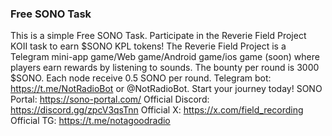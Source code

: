 ### **Free SONO Task**

This is a simple Free SONO Task. Participate in the Reverie Field Project KOII task to earn $SONO KPL tokens! The Reverie Field Project is a Telegram mini-app game/Web game/Android game/ios game (soon) where players earn rewards by listening to sounds. The bounty per round is 3000 $SONO. Each node receive 0.5 SONO per round. Telegram bot: https://t.me/NotRadioBot or @NotRadioBot. Start your journey today! SONO Portal: https://sono-portal.com/
Official Discord: https://discord.gg/zpcV3qsTnn
Official X: https://x.com/field_recording
Official TG: https://t.me/notagoodradio
